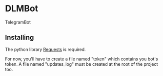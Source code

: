 # DLMBot
TelegramBot


## Installing

The python library [Requests](http://docs.python-requests.org/en/latest/user/install/#install) is required.  

For now, you'll have to create a file named "token" which contains you bot's token.
A file named "updates_log" must be created at the root of the project too.

